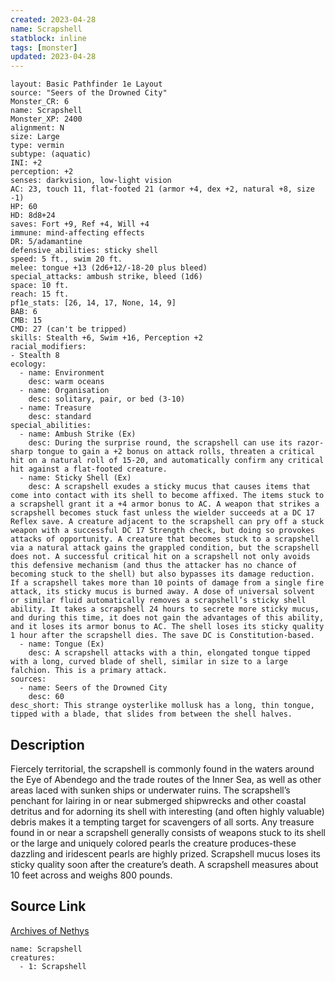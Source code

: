 ```yaml
---
created: 2023-04-28
name: Scrapshell
statblock: inline
tags: [monster]
updated: 2023-04-28
---
```

```statblock
layout: Basic Pathfinder 1e Layout
source: "Seers of the Drowned City"
Monster_CR: 6
name: Scrapshell
Monster_XP: 2400
alignment: N
size: Large
type: vermin
subtype: (aquatic)
INI: +2
perception: +2
senses: darkvision, low-light vision
AC: 23, touch 11, flat-footed 21 (armor +4, dex +2, natural +8, size -1)
HP: 60
HD: 8d8+24
saves: Fort +9, Ref +4, Will +4
immune: mind-affecting effects
DR: 5/adamantine
defensive_abilities: sticky shell
speed: 5 ft., swim 20 ft.
melee: tongue +13 (2d6+12/-18-20 plus bleed)
special_attacks: ambush strike, bleed (1d6)
space: 10 ft.
reach: 15 ft.
pf1e_stats: [26, 14, 17, None, 14, 9]
BAB: 6
CMB: 15
CMD: 27 (can't be tripped)
skills: Stealth +6, Swim +16, Perception +2
racial_modifiers:
- Stealth 8
ecology:
  - name: Environment
    desc: warm oceans
  - name: Organisation
    desc: solitary, pair, or bed (3-10)
  - name: Treasure
    desc: standard
special_abilities:
  - name: Ambush Strike (Ex)
    desc: During the surprise round, the scrapshell can use its razor-sharp tongue to gain a +2 bonus on attack rolls, threaten a critical hit on a natural roll of 15-20, and automatically confirm any critical hit against a flat-footed creature.
  - name: Sticky Shell (Ex)
    desc: A scrapshell exudes a sticky mucus that causes items that come into contact with its shell to become affixed. The items stuck to a scrapshell grant it a +4 armor bonus to AC. A weapon that strikes a scrapshell becomes stuck fast unless the wielder succeeds at a DC 17 Reflex save. A creature adjacent to the scrapshell can pry off a stuck weapon with a successful DC 17 Strength check, but doing so provokes attacks of opportunity. A creature that becomes stuck to a scrapshell via a natural attack gains the grappled condition, but the scrapshell does not. A successful critical hit on a scrapshell not only avoids this defensive mechanism (and thus the attacker has no chance of becoming stuck to the shell) but also bypasses its damage reduction. If a scrapshell takes more than 10 points of damage from a single fire attack, its sticky mucus is burned away. A dose of universal solvent or similar fluid automatically removes a scrapshell’s sticky shell ability. It takes a scrapshell 24 hours to secrete more sticky mucus, and during this time, it does not gain the advantages of this ability, and it loses its armor bonus to AC. The shell loses its sticky quality 1 hour after the scrapshell dies. The save DC is Constitution-based.
  - name: Tongue (Ex)
    desc: A scrapshell attacks with a thin, elongated tongue tipped with a long, curved blade of shell, similar in size to a large falchion. This is a primary attack.
sources:
  - name: Seers of the Drowned City
    desc: 60
desc_short: This strange oysterlike mollusk has a long, thin tongue, tipped with a blade, that slides from between the shell halves.
```
## Description
Fiercely territorial, the scrapshell is commonly found in the waters around the Eye of Abendego and the trade routes of the Inner Sea, as well as other areas laced with sunken ships or underwater ruins. The scrapshell’s penchant for lairing in or near submerged shipwrecks and other coastal detritus and for adorning its shell with interesting (and often highly valuable) debris makes it a tempting target for scavengers of all sorts. Any treasure found in or near a scrapshell generally consists of weapons stuck to its shell or the large and uniquely colored pearls the creature produces-these dazzling and iridescent pearls are highly prized. Scrapshell mucus loses its sticky quality soon after the creature’s death. A scrapshell measures about 10 feet across and weighs 800 pounds.
## Source Link
[Archives of Nethys](https://aonprd.com/MonsterDisplay.aspx?ItemName=Scrapshell)
```encounter-table
name: Scrapshell
creatures:
  - 1: Scrapshell
```
